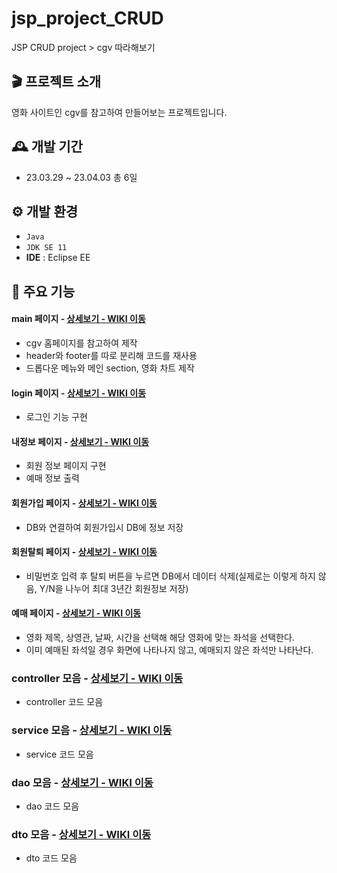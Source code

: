 # jsp_project_CRUD
JSP CRUD project > cgv 따라해보기

## 🎬 프로젝트 소개
영화 사이트인 cgv를 참고하여 만들어보는 프로젝트입니다.

## 🕰️ 개발 기간
* 23.03.29 ~ 23.04.03 총 6일

## ⚙️ 개발 환경
- `Java`
- `JDK SE 11`
- **IDE** : Eclipse EE

## 📌 주요 기능
#### main 페이지 - <a href="https://github.com/moon335/jsp_project_CRUD/wiki/%EB%A9%94%EC%9D%B8-%ED%99%94%EB%A9%B4" >상세보기 - WIKI 이동</a>
- cgv 홈페이지를 참고하여 제작
- header와 footer를 따로 분리해 코드를 재사용
- 드롭다운 메뉴와 메인 section, 영화 차트 제작
#### login 페이지 - <a href="https://github.com/moon335/jsp_project_CRUD/wiki/login-%ED%99%94%EB%A9%B4" >상세보기 - WIKI 이동</a>
- 로그인 기능 구현

#### 내정보 페이지 - <a href="https://github.com/moon335/jsp_project_CRUD/wiki/MyInfoPage" >상세보기 - WIKI 이동</a>
- 회원 정보 페이지 구현
- 예매 정보 출력

#### 회원가입 페이지 - <a href="https://github.com/moon335/jsp_project_CRUD/wiki/%ED%9A%8C%EC%9B%90%EA%B0%80%EC%9E%85-%ED%8E%98%EC%9D%B4%EC%A7%80" >상세보기 - WIKI 이동</a>
- DB와 연결하여 회원가입시 DB에 정보 저장

#### 회원탈퇴 페이지 - <a href="https://github.com/moon335/jsp_project_CRUD/wiki/%ED%9A%8C%EC%9B%90-%ED%83%88%ED%87%B4-%ED%8E%98%EC%9D%B4%EC%A7%80" >상세보기 - WIKI 이동</a>
- 비밀번호 입력 후 탈퇴 버튼을 누르면 DB에서 데이터 삭제(실제로는 이렇게 하지 않음, Y/N을 나누어 최대 3년간 회원정보 저장)

#### 예매 페이지 - <a href="https://github.com/moon335/jsp_project_CRUD/wiki/%EC%98%88%EB%A7%A4-%ED%8E%98%EC%9D%B4%EC%A7%80" >상세보기 - WIKI 이동</a>
- 영화 제목, 상영관, 날짜, 시간을 선택해 해당 영화에 맞는 좌석을 선택한다.
- 이미 예매된 좌석일 경우 화면에 나타나지 않고, 예매되지 않은 좌석만 나타난다.

### controller 모음 - <a href="https://github.com/moon335/jsp_project_CRUD/wiki/Controller-%EB%AA%A8%EC%9D%8C" >상세보기 - WIKI 이동</a>
- controller 코드 모음

### service 모음 - <a href="https://github.com/moon335/jsp_project_CRUD/wiki/service-%EC%BD%94%EB%93%9C-%EB%AA%A8%EC%9D%8C" >상세보기 - WIKI 이동</a>
- service 코드 모음

### dao 모음 - <a href="https://github.com/moon335/jsp_project_CRUD/wiki/dao-%EC%BD%94%EB%93%9C-%EB%AA%A8%EC%9D%8C" >상세보기 - WIKI 이동</a>
- dao 코드 모음

### dto 모음 - <a href="https://github.com/moon335/jsp_project_CRUD/wiki/dto-%EC%BD%94%EB%93%9C%EB%AA%A8%EC%9D%8C" >상세보기 - WIKI 이동</a>
- dto 코드 모음
